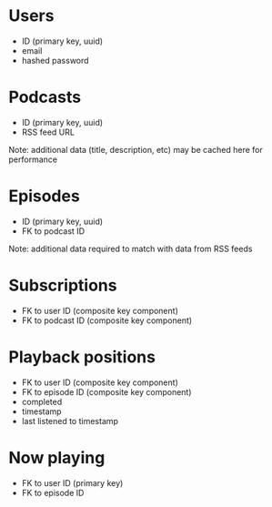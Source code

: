 # Users

- ID (primary key, uuid)
- email
- hashed password

# Podcasts

- ID (primary key, uuid)
- RSS feed URL

Note: additional data (title, description, etc) may be cached here for performance

# Episodes

- ID (primary key, uuid)
- FK to podcast ID

Note: additional data required to match with data from RSS feeds

# Subscriptions

- FK to user ID (composite key component)
- FK to podcast ID (composite key component)

# Playback positions

- FK to user ID (composite key component)
- FK to episode ID (composite key component)
- completed
- timestamp
- last listened to timestamp

# Now playing

- FK to user ID (primary key)
- FK to episode ID
